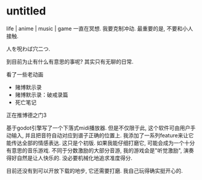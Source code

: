 # untitled
life | anime | music | game
一直在冥想. 我要克制冲动. 最重要的是, 不要和小人接触. 

人を呪わば穴二つ.

到目前为止有什么有意思的事呢? 其实只有无聊的日常.

看了一些老动画

- 赌博默示录
- 赌博默示录：破戒录篇
- 死亡笔记

正在推博德之门3

基于godot引擎写了一个下落式midi播放器. 但是不仅限于此, 这个软件可由用户手动输入, 并且把音符自动对应到谱子正确的位置上. 我添加了一系列feature来让它能传达全部的情感表达. 这只是个初版. 如果我能仔细打磨它, 可能会成为一个十分有意思的音乐游戏. 不同于分数激励的大部分音游, 我的游戏会是"听觉激励", 演奏得好自然是让人快乐的. 没必要机械化地追求准度得分. 

目前还没有到可以开放下载的地步, 它还需要打磨. 我自己玩得确实挺开心的.